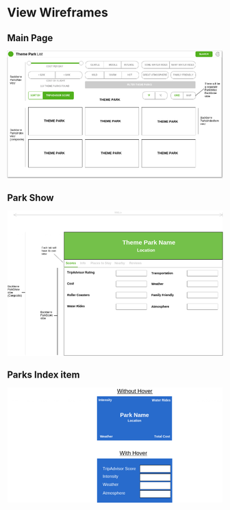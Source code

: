 # View Wireframes

## Main Page
![main-page]

## Park Show
![park_show]

## Parks Index item
![parks-index-item]

[main-page]: ./wireframes/main_page.png
[park_show]: ./wireframes/park_show.png
[parks-index-item]: ./wireframes/parks_index_item.png
